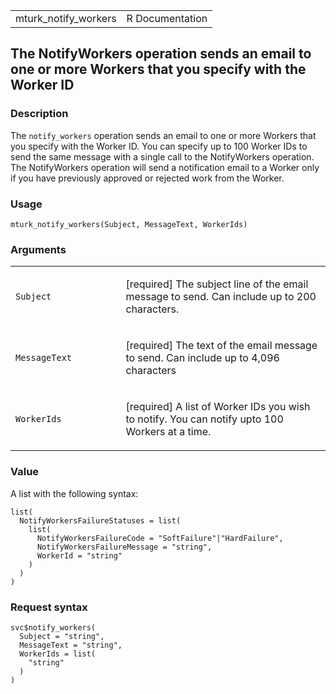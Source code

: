 <table style="width: 100%;">
<tbody>
<tr class="odd">
<td>mturk_notify_workers</td>
<td style="text-align: right;">R Documentation</td>
</tr>
</tbody>
</table>

## The NotifyWorkers operation sends an email to one or more Workers that you specify with the Worker ID

### Description

The `notify_workers` operation sends an email to one or more Workers
that you specify with the Worker ID. You can specify up to 100 Worker
IDs to send the same message with a single call to the NotifyWorkers
operation. The NotifyWorkers operation will send a notification email to
a Worker only if you have previously approved or rejected work from the
Worker.

### Usage

    mturk_notify_workers(Subject, MessageText, WorkerIds)

### Arguments

<table>
<colgroup>
<col style="width: 35%" />
<col style="width: 65%" />
</colgroup>
<tbody>
<tr class="odd">
<td><code id="mturk_notify_workers_:_Subject">Subject</code></td>
<td><p>[required] The subject line of the email message to send. Can
include up to 200 characters.</p></td>
</tr>
<tr class="even">
<td><code
id="mturk_notify_workers_:_MessageText">MessageText</code></td>
<td><p>[required] The text of the email message to send. Can include up
to 4,096 characters</p></td>
</tr>
<tr class="odd">
<td><code id="mturk_notify_workers_:_WorkerIds">WorkerIds</code></td>
<td><p>[required] A list of Worker IDs you wish to notify. You can
notify upto 100 Workers at a time.</p></td>
</tr>
</tbody>
</table>

### Value

A list with the following syntax:

    list(
      NotifyWorkersFailureStatuses = list(
        list(
          NotifyWorkersFailureCode = "SoftFailure"|"HardFailure",
          NotifyWorkersFailureMessage = "string",
          WorkerId = "string"
        )
      )
    )

### Request syntax

    svc$notify_workers(
      Subject = "string",
      MessageText = "string",
      WorkerIds = list(
        "string"
      )
    )
